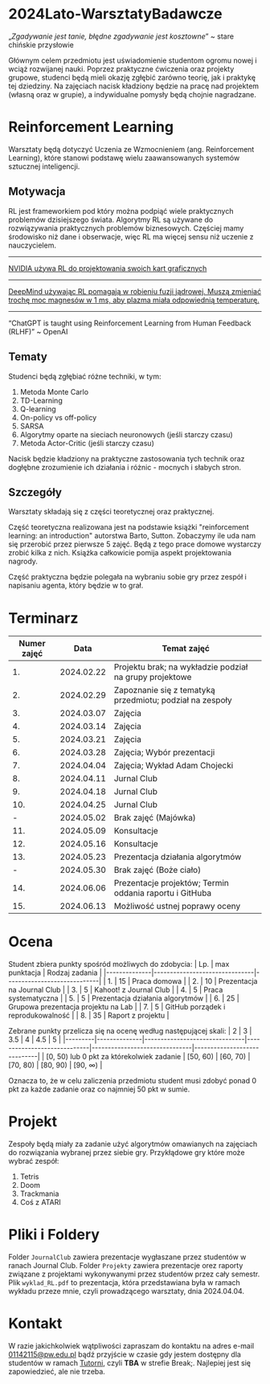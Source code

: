 # 2024Lato-WarsztatyBadawcze

„*Zgadywanie jest tanie, błędne zgadywanie jest kosztowne*” ~ stare chińskie przysłowie

Głównym celem przedmiotu jest uświadomienie studentom ogromu nowej i wciąż rozwijanej nauki. Poprzez praktyczne ćwiczenia oraz projekty grupowe, studenci będą mieli okazję zgłębić zarówno teorię, jak i praktykę tej dziedziny. Na zajęciach nacisk kładziony będzie na pracę nad projektem (własną oraz w grupie), a indywidualne pomysły będą chojnie nagradzane.

# Reinforcement Learning

Warsztaty będą dotyczyć Uczenia ze Wzmocnieniem (ang. Reinforcement Learning), które stanowi podstawę wielu zaawansowanych systemów sztucznej inteligencji.

## Motywacja

RL jest frameworkiem pod który można podpiąć wiele praktycznych problemów dzisiejszego świata. Algorytmy RL są używane do rozwiązywania praktycznych problemów biznesowych. Częściej mamy środowisko niż dane i obserwacje, więc RL ma więcej sensu niż uczenie z nauczycielem.

---

[NVIDIA używa RL do projektowania swoich kart graficznych](https://arxiv.org/abs/2205.07000)

---

[DeepMind używając RL pomagają w robieniu fuzji jądrowej. Muszą zmieniać trochę moc magnesów w 1 ms, aby plazma miała odpowiednią temperaturę.](https://www.nature.com/articles/s41586-021-04301-9)

---

“ChatGPT is taught using Reinforcement Learning from Human Feedback (RLHF)” ~ OpenAI

## Tematy

Studenci będą zgłębiać różne techniki, w tym:

1. Metoda Monte Carlo
2. TD-Learning
2. Q-learning
3. On-policy vs off-policy
4. SARSA
3. Algorytmy oparte na sieciach neuronowych (jeśli starczy czasu)
4. Metoda Actor-Critic (jeśli starczy czasu)

Nacisk będzie kładziony na praktyczne zastosowania tych technik oraz dogłębne zrozumienie ich działania i różnic - mocnych i słabych stron.

## Szczegóły

Warsztaty składają się z części teoretycznej oraz praktycznej.

Część teoretyczna realizowana jest na podstawie książki "reinforcement learning: an introduction" autorstwa Barto, Sutton. Zobaczymy ile uda nam się przerobić przez pierwsze 5 zajęć. Będą z tego prace domowe wystarczy zrobić kilka z nich. Książka całkowicie pomija aspekt projektowania nagrody.

Część praktyczna będzie polegała na wybraniu sobie gry przez zespół i napisaniu agenta, który będzie w to grał.


# Terminarz

|        Numer zajęć        |Data                          |Temat zajęć                         |
|--------------|-------------------------------|-----------------------------|
|1.|2024.02.22|Projektu brak; na wykładzie podział na grupy projektowe|
|2.|2024.02.29|Zapoznanie się z tematyką przedmiotu; podział na zespoły|
|3.|2024.03.07|Zajęcia|
|4.|2024.03.14|Zajęcia|
|5.|2024.03.21|Zajęcia|
|6.|2024.03.28|Zajęcia; Wybór prezentacji|
|7.|2024.04.04|Zajęcia; Wykład Adam Chojecki|
|8.|2024.04.11|Jurnal Club|
|9.|2024.04.18|Jurnal Club|
|10.|2024.04.25|Jurnal Club|
|-|2024.05.02|Brak zajęć (Majówka)|
|11.|2024.05.09|Konsultacje|
|12.|2024.05.16|Konsultacje|
|13.|2024.05.23|Prezentacja działania algorytmów|
|-|2024.05.30|Brak zajęć (Boże ciało)|
|14.|2024.06.06|Prezentacje projektów; Termin oddania raportu i GitHuba|
|15.|2024.06.13|Możliwość ustnej poprawy oceny|


# Ocena

Student zbiera punkty spośród możliwych do zdobycia:
| Lp. | max punktacja | Rodzaj zadania |
|--------------|-------------------------------|-----------------------------|
| 1. | 15 | Praca domowa |
| 2. | 10 | Prezentacja na Journal Club |
| 3. | 5 | Kahoot! z Journal Club |
| 4. | 5 | Praca systematyczna |
| 5. | 5 | Prezentacja działania algorytmów |
| 6. | 25 | Grupowa prezentacja projektu na Lab |
| 7. | 5 | GitHub porządek i reprodukowalność |
| 8. | 35 | Raport z projektu |

Zebrane punkty przelicza się na ocenę według następującej skali:
| 2 | 3 | 3.5 | 4 | 4.5 | 5 |
|---------|--------------|-------------------------------|-----------------------------|-------------------------------|-----------------------------|
| [0, 50) lub 0 pkt za którekolwiek zadanie | [50, 60) | [60, 70) | [70, 80) | [80, 90) | [90, $\infty$) |

Oznacza to, że w celu zaliczenia przedmiotu student musi zdobyć ponad 0 pkt za każde zadanie oraz co najmniej 50 pkt w sumie.

# Projekt

Zespoły będą miały za zadanie użyć algorytmów omawianych na zajęciach do rozwiązania wybranej przez siebie gry. Przykłądowe gry które może wybrać zespół:

1. Tetris
2. Doom
3. Trackmania
4. Coś z ATARI

# Pliki i Foldery

Folder `JournalClub` zawiera prezentacje wygłaszane przez studentów w ranach Journal Club.
Folder `Projekty` zawiera prezentacje orez raporty związane z projektami wykonywanymi przez studentów przez cały semestr.
Plik `wyklad_RL.pdf` to prezentacja, która przedstawiana była w ramach wykładu przeze mnie, czyli prowadzącego warsztaty, dnia 2024.04.04.

# Kontakt

W razie jakichkolwiek wątpliwości zapraszam do kontaktu na adres e-mail 01142115@pw.edu.pl bądź przyjście w czasie gdy jestem dostępny dla studentów w ramach [Tutorni](https://docs.google.com/spreadsheets/d/1Jl2q1mRT4KoS1ojrOxRr_x0bP_rbsIl-yeA14u2Zq0E/edit#gid=1035883871), czyli **TBA** w strefie Break;. Najlepiej jest się zapowiedzieć, ale nie trzeba.

